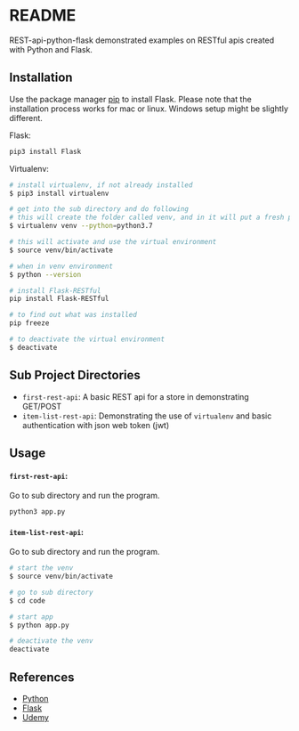 # README

REST-api-python-flask demonstrated examples on RESTful apis created with Python and Flask.

## Installation

Use the package manager [pip](https://pip.pypa.io/en/stable/) to install Flask.
Please note that the installation process works for mac or linux. Windows setup might be slightly different.

Flask:
```bash
pip3 install Flask
```

Virtualenv:
```bash
# install virtualenv, if not already installed
$ pip3 install virtualenv

# get into the sub directory and do following
# this will create the folder called venv, and in it will put a fresh python installation
$ virtualenv venv --python=python3.7

# this will activate and use the virtual environment
$ source venv/bin/activate

# when in venv environment
$ python --version

# install Flask-RESTful
pip install Flask-RESTful

# to find out what was installed
pip freeze

# to deactivate the virtual environment
$ deactivate
```

## Sub Project Directories
- `first-rest-api`: A basic REST api for a store in demonstrating GET/POST  
- `item-list-rest-api`: Demonstrating the use of `virtualenv` and basic authentication with json web token (jwt)

## Usage

####  `first-rest-api`: 
Go to sub directory and run the program.

```bash
python3 app.py
```

####  `item-list-rest-api`: 
Go to sub directory and run the program.

```bash
# start the venv
$ source venv/bin/activate

# go to sub directory
$ cd code 

# start app
$ python app.py

# deactivate the venv
deactivate
```

## References
- [Python](https://www.python.org/)
- [Flask](http://flask.pocoo.org/)
- [Udemy](https://www.udemy.com/rest-api-flask-and-python/)